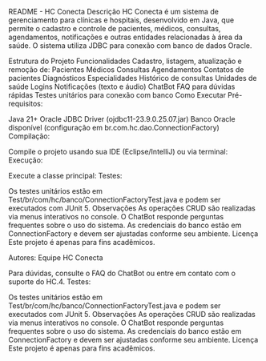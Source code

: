 README - HC Conecta
Descrição
HC Conecta é um sistema de gerenciamento para clínicas e hospitais, desenvolvido em Java, que permite o cadastro e controle de pacientes, médicos, consultas, agendamentos, notificações e outras entidades relacionadas à área da saúde. O sistema utiliza JDBC para conexão com banco de dados Oracle.

Estrutura do Projeto
Funcionalidades
Cadastro, listagem, atualização e remoção de:
Pacientes
Médicos
Consultas
Agendamentos
Contatos de pacientes
Diagnósticos
Especialidades
Histórico de consultas
Unidades de saúde
Logins
Notificações (texto e áudio)
ChatBot FAQ para dúvidas rápidas
Testes unitários para conexão com banco
Como Executar
Pré-requisitos:

Java 21+
Oracle JDBC Driver (ojdbc11-23.9.0.25.07.jar)
Banco Oracle disponível (configuração em br.com.hc.dao.ConnectionFactory)
Compilação:

Compile o projeto usando sua IDE (Eclipse/IntelliJ) ou via terminal:
Execução:

Execute a classe principal:
Testes:

Os testes unitários estão em Test/br/com/hc/banco/ConnectionFactoryTest.java e podem ser executados com JUnit 5.
Observações
As operações CRUD são realizadas via menus interativos no console.
O ChatBot responde perguntas frequentes sobre o uso do sistema.
As credenciais do banco estão em ConnectionFactory e devem ser ajustadas conforme seu ambiente.
Licença
Este projeto é apenas para fins acadêmicos.

Autores:
Equipe HC Conecta

Para dúvidas, consulte o FAQ do ChatBot ou entre em contato com o suporte do HC.4. Testes:

Os testes unitários estão em Test/br/com/hc/banco/ConnectionFactoryTest.java e podem ser executados com JUnit 5.
Observações
As operações CRUD são realizadas via menus interativos no console.
O ChatBot responde perguntas frequentes sobre o uso do sistema.
As credenciais do banco estão em ConnectionFactory e devem ser ajustadas conforme seu ambiente.
Licença
Este projeto é apenas para fins acadêmicos.
